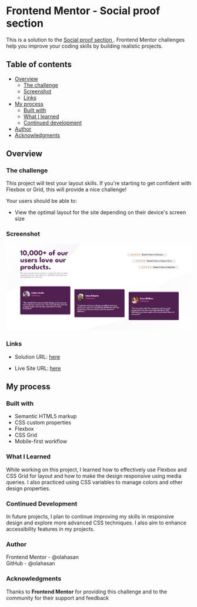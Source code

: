 # Frontend Mentor - Social proof section

This is a solution to the [Social proof section
](https://www.frontendmentor.io/challenges/social-proof-section-6e0qTv_bA). Frontend Mentor challenges help you improve your coding skills by building realistic projects.

## Table of contents

- [Overview](#overview)
  - [The challenge](#the-challenge)
  - [Screenshot](#screenshot)
  - [Links](#links)
- [My process](#my-process)
  - [Built with](#built-with)
  - [What I learned](#what-i-learned)
  - [Continued development](#continued-development)
- [Author](#author)
- [Acknowledgments](#Acknowledgments)

## Overview

### The challenge

This project will test your layout skills. If you're starting to get confident with Flexbox or Grid, this will provide a nice challenge!

Your users should be able to:

- View the optimal layout for the site depending on their device's screen size

### Screenshot

![Screenshot](./images/screenshot.png)

### Links

- Solution URL: [here](https://github.com/olahasan/HTML_AND_CSS_Frontend-Mentor-NEWBIE-Social-proof-section)

- Live Site URL: [here](https://olahasan.github.io/HTML_AND_CSS_Frontend-Mentor-NEWBIE-Social-proof-section/)

## My process

### Built with

- Semantic HTML5 markup
- CSS custom properties
- Flexbox
- CSS Grid
- Mobile-first workflow

### What I Learned

While working on this project, I learned how to effectively use Flexbox and CSS Grid for layout and how to make the design responsive using media queries. I also practiced using CSS variables to manage colors and other design properties.

### Continued Development

In future projects, I plan to continue improving my skills in responsive design and explore more advanced CSS techniques. I also aim to enhance accessibility features in my projects.

### Author

Frontend Mentor - @olahasan<br>
GitHub - @olahasan

### Acknowledgments

Thanks to **Frontend Mentor** for providing this challenge and to the community for their support and feedback
